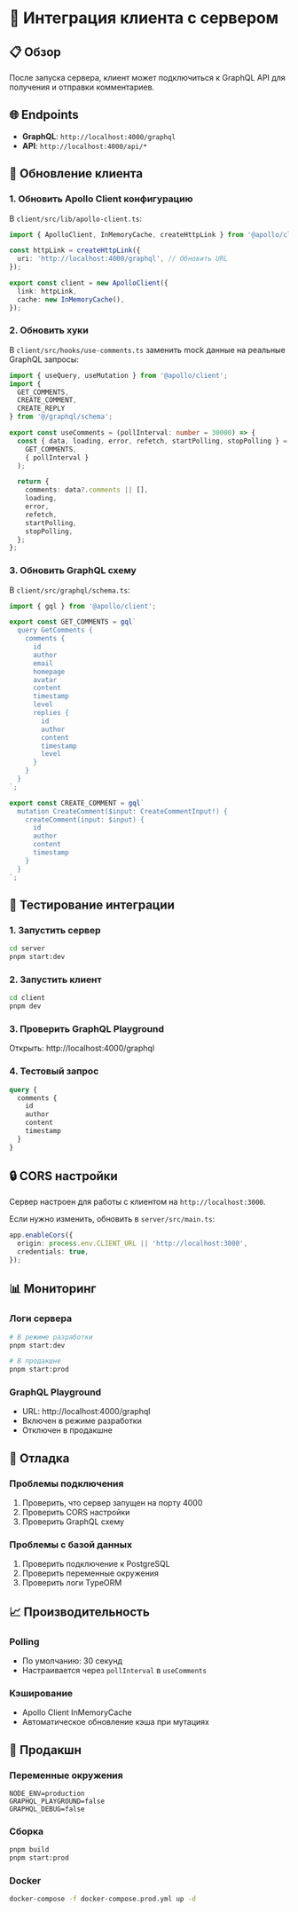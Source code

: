 # 🔗 Интеграция клиента с сервером

## 📋 Обзор

После запуска сервера, клиент может подключиться к GraphQL API для получения и отправки комментариев.

## 🌐 Endpoints

- **GraphQL**: `http://localhost:4000/graphql`
- **API**: `http://localhost:4000/api/*`

## 🔧 Обновление клиента

### 1. Обновить Apollo Client конфигурацию

В `client/src/lib/apollo-client.ts`:
```typescript
import { ApolloClient, InMemoryCache, createHttpLink } from '@apollo/client';

const httpLink = createHttpLink({
  uri: 'http://localhost:4000/graphql', // Обновить URL
});

export const client = new ApolloClient({
  link: httpLink,
  cache: new InMemoryCache(),
});
```

### 2. Обновить хуки

В `client/src/hooks/use-comments.ts` заменить mock данные на реальные GraphQL запросы:

```typescript
import { useQuery, useMutation } from '@apollo/client';
import { 
  GET_COMMENTS, 
  CREATE_COMMENT, 
  CREATE_REPLY 
} from '@/graphql/schema';

export const useComments = (pollInterval: number = 30000) => {
  const { data, loading, error, refetch, startPolling, stopPolling } = useQuery(
    GET_COMMENTS,
    { pollInterval }
  );

  return {
    comments: data?.comments || [],
    loading,
    error,
    refetch,
    startPolling,
    stopPolling,
  };
};
```

### 3. Обновить GraphQL схему

В `client/src/graphql/schema.ts`:
```typescript
import { gql } from '@apollo/client';

export const GET_COMMENTS = gql`
  query GetComments {
    comments {
      id
      author
      email
      homepage
      avatar
      content
      timestamp
      level
      replies {
        id
        author
        content
        timestamp
        level
      }
    }
  }
`;

export const CREATE_COMMENT = gql`
  mutation CreateComment($input: CreateCommentInput!) {
    createComment(input: $input) {
      id
      author
      content
      timestamp
    }
  }
`;
```

## 🚀 Тестирование интеграции

### 1. Запустить сервер
```bash
cd server
pnpm start:dev
```

### 2. Запустить клиент
```bash
cd client
pnpm dev
```

### 3. Проверить GraphQL Playground
Открыть: http://localhost:4000/graphql

### 4. Тестовый запрос
```graphql
query {
  comments {
    id
    author
    content
    timestamp
  }
}
```

## 🔒 CORS настройки

Сервер настроен для работы с клиентом на `http://localhost:3000`.

Если нужно изменить, обновить в `server/src/main.ts`:
```typescript
app.enableCors({
  origin: process.env.CLIENT_URL || 'http://localhost:3000',
  credentials: true,
});
```

## 📊 Мониторинг

### Логи сервера
```bash
# В режиме разработки
pnpm start:dev

# В продакшне
pnpm start:prod
```

### GraphQL Playground
- URL: http://localhost:4000/graphql
- Включен в режиме разработки
- Отключен в продакшне

## 🐛 Отладка

### Проблемы подключения
1. Проверить, что сервер запущен на порту 4000
2. Проверить CORS настройки
3. Проверить GraphQL схему

### Проблемы с базой данных
1. Проверить подключение к PostgreSQL
2. Проверить переменные окружения
3. Проверить логи TypeORM

## 📈 Производительность

### Polling
- По умолчанию: 30 секунд
- Настраивается через `pollInterval` в `useComments`

### Кэширование
- Apollo Client InMemoryCache
- Автоматическое обновление кэша при мутациях

## 🚀 Продакшн

### Переменные окружения
```env
NODE_ENV=production
GRAPHQL_PLAYGROUND=false
GRAPHQL_DEBUG=false
```

### Сборка
```bash
pnpm build
pnpm start:prod
```

### Docker
```bash
docker-compose -f docker-compose.prod.yml up -d
```
